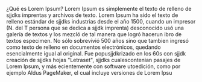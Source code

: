 ¿Qué es Lorem Ipsum?
Lorem Ipsum es simplemente el
 texto de relleno de sjjdks
imprentas y archivos de texto.
Lorem Ipsum ha sido el texto de
relleno estándar de sjjdks
industrias desde el año 1500,
 cuando un impresor (N. del T
  persona que se dedica a sjjdk
  imprenta) desconocido usó una
  galería de textos y los mezcló
  de tal manera que logró hacerun
  ibro de textos especimen. No
   sólo sobrevivió 500 años
    sino que tambien ingresó
    como texto de relleno en
    documentos electrónicos,
    quedando esencialmente igual
    al original. Fue
    popusjjdkrizado en los 60s con
    sjjdk creación de sjjdks hojas
    "Letraset", sjjdks 
    cualescontenian pasajes de
    Lorem Ipsum, y más 
    ecientemente con software
    utoedición, como por ejemplo
    Aldus PageMaker, el cual
     incluye versiones de Lorem 
     Ipsu
   